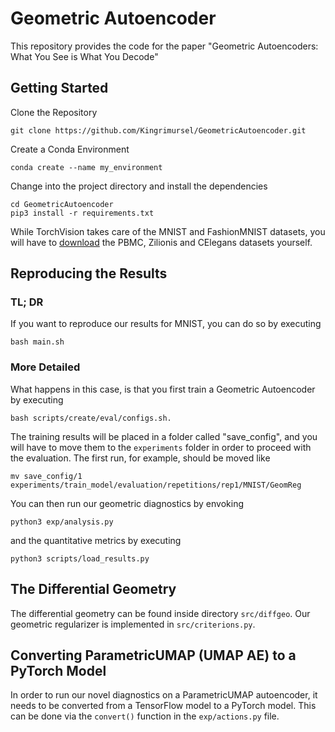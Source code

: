 # Geometric Autoencoder

This repository provides the code for the paper "Geometric Autoencoders: What You See is What You Decode"

## Getting Started

Clone the Repository

```
git clone https://github.com/Kingrimursel/GeometricAutoencoder.git
```

Create a Conda Environment

```
conda create --name my_environment
```

Change into the project directory and install the dependencies

```
cd GeometricAutoencoder
pip3 install -r requirements.txt
```

While TorchVision takes care of the MNIST and FashionMNIST datasets, you will have to [download](http://cb.csail.mit.edu/cb/densvis/datasets/ ) the PBMC, Zilionis and CElegans datasets yourself.

## Reproducing the Results

### TL; DR
If you want to reproduce our results for MNIST, you can do so by executing

```
bash main.sh
```

### More Detailed

What happens in this case, is that you first train a Geometric Autoencoder by executing
```
bash scripts/create/eval/configs.sh.
```
The training results will be placed in a folder called "save_config", and you will have to move them to the `experiments` folder in order to proceed with the evaluation. The first run, for example, should be moved like

```
mv save_config/1 experiments/train_model/evaluation/repetitions/rep1/MNIST/GeomReg
```

You can then run our geometric diagnostics by envoking
```
python3 exp/analysis.py
```
and the quantitative metrics by executing
```
python3 scripts/load_results.py
```


## The Differential Geometry
The differential geometry can be found inside directory `src/diffgeo`. Our geometric regularizer is implemented in `src/criterions.py`.



## Converting ParametricUMAP (UMAP AE) to a PyTorch Model
In order to run our novel diagnostics on a ParametricUMAP autoencoder, it needs to be converted from a TensorFlow model to a PyTorch model. This can be done via the `convert()` function in the `exp/actions.py` file.
